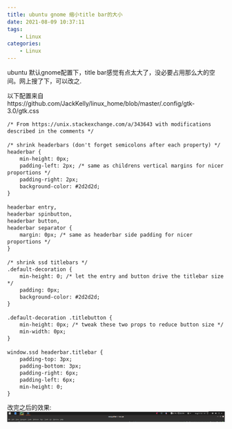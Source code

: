 ```yaml
---
title: ubuntu gnome 缩小title bar的大小
date: 2021-08-09 10:37:11
tags: 
    - Linux
categories: 
    - Linux
---
```


ubuntu 默认gnome配置下，title bar感觉有点太大了，没必要占用那么大的空间。网上搜了下，可以改之.


以下配置来自https://github.com/JackKelly/linux_home/blob/master/.config/gtk-3.0/gtk.css
```
/* From https://unix.stackexchange.com/a/343643 with modifications described in the comments */

/* shrink headerbars (don't forget semicolons after each property) */
headerbar {
    min-height: 0px;
    padding-left: 2px; /* same as childrens vertical margins for nicer proportions */
    padding-right: 2px;
    background-color: #2d2d2d;
}

headerbar entry,
headerbar spinbutton,
headerbar button,
headerbar separator {
    margin: 0px; /* same as headerbar side padding for nicer proportions */
}

/* shrink ssd titlebars */
.default-decoration {
    min-height: 0; /* let the entry and button drive the titlebar size */
    padding: 0px;
    background-color: #2d2d2d;
}

.default-decoration .titlebutton {
    min-height: 0px; /* tweak these two props to reduce button size */
    min-width: 0px;
}

window.ssd headerbar.titlebar {
    padding-top: 3px;
    padding-bottom: 3px;
    padding-right: 6px;
    padding-left: 6px;
    min-height: 0;
}
```

改完之后的效果:
![screenshot](Post-Asset-Folder/screenshot-20210809-104120.png)